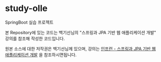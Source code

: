 # study-olle
SpringBoot 실습 프로젝트

본 Repository에 있는 코드는 백기선님의 "스프링과 JPA 기반 웹 애플리케이션 개발" 강의를 참조해 작성한 코드입니다.

원본 소스에 대한 저작권은 백기선님께 있으며, 강의는 [인프런 - 스프링과 JPA 기반 웹 애플리케이션 개발](https://www.inflearn.com/course/%EC%8A%A4%ED%94%84%EB%A7%81-JPA-%EC%9B%B9%EC%95%B1/dashboard) 을 참조하시면됩니다.
